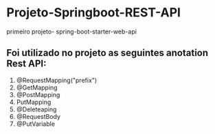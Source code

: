 # Projeto-Springboot-REST-API
primeiro projeto- spring-boot-starter-web-api

## Foi utilizado no projeto as seguintes anotation Rest API:

1. @RequestMapping("prefix")
2. @GetMapping
3. @PostMapping
4. PutMapping
5. @Deleteaping
6. @RequestBody
7. @PutVariable


